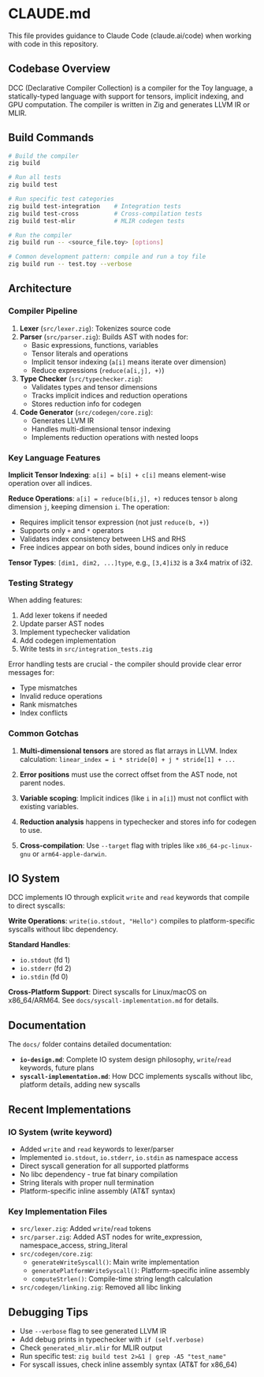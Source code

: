 # CLAUDE.md

This file provides guidance to Claude Code (claude.ai/code) when working with code in this repository.

## Codebase Overview

DCC (Declarative Compiler Collection) is a compiler for the Toy language, a statically-typed language with support for tensors, implicit indexing, and GPU computation. The compiler is written in Zig and generates LLVM IR or MLIR.

## Build Commands

```bash
# Build the compiler
zig build

# Run all tests
zig build test

# Run specific test categories
zig build test-integration    # Integration tests
zig build test-cross          # Cross-compilation tests
zig build test-mlir           # MLIR codegen tests

# Run the compiler
zig build run -- <source_file.toy> [options]

# Common development pattern: compile and run a toy file
zig build run -- test.toy --verbose
```

## Architecture

### Compiler Pipeline
1. **Lexer** (`src/lexer.zig`): Tokenizes source code
2. **Parser** (`src/parser.zig`): Builds AST with nodes for:
   - Basic expressions, functions, variables
   - Tensor literals and operations
   - Implicit tensor indexing (`a[i]` means iterate over dimension)
   - Reduce expressions (`reduce(a[i,j], +)`)
3. **Type Checker** (`src/typechecker.zig`): 
   - Validates types and tensor dimensions
   - Tracks implicit indices and reduction operations
   - Stores reduction info for codegen
4. **Code Generator** (`src/codegen/core.zig`): 
   - Generates LLVM IR
   - Handles multi-dimensional tensor indexing
   - Implements reduction operations with nested loops

### Key Language Features

**Implicit Tensor Indexing**: `a[i] = b[i] + c[i]` means element-wise operation over all indices.

**Reduce Operations**: `a[i] = reduce(b[i,j], +)` reduces tensor `b` along dimension `j`, keeping dimension `i`. The operation:
- Requires implicit tensor expression (not just `reduce(b, +)`)
- Supports only `+` and `*` operators
- Validates index consistency between LHS and RHS
- Free indices appear on both sides, bound indices only in reduce

**Tensor Types**: `[dim1, dim2, ...]type`, e.g., `[3,4]i32` is a 3x4 matrix of i32.

### Testing Strategy

When adding features:
1. Add lexer tokens if needed
2. Update parser AST nodes
3. Implement typechecker validation
4. Add codegen implementation
5. Write tests in `src/integration_tests.zig`

Error handling tests are crucial - the compiler should provide clear error messages for:
- Type mismatches
- Invalid reduce operations
- Rank mismatches
- Index conflicts

### Common Gotchas

1. **Multi-dimensional tensors** are stored as flat arrays in LLVM. Index calculation: `linear_index = i * stride[0] + j * stride[1] + ...`

2. **Error positions** must use the correct offset from the AST node, not parent nodes.

3. **Variable scoping**: Implicit indices (like `i` in `a[i]`) must not conflict with existing variables.

4. **Reduction analysis** happens in typechecker and stores info for codegen to use.

5. **Cross-compilation**: Use `--target` flag with triples like `x86_64-pc-linux-gnu` or `arm64-apple-darwin`.

## IO System

DCC implements IO through explicit `write` and `read` keywords that compile to direct syscalls:

**Write Operations**: `write(io.stdout, "Hello")` compiles to platform-specific syscalls without libc dependency.

**Standard Handles**: 
- `io.stdout` (fd 1)
- `io.stderr` (fd 2)  
- `io.stdin` (fd 0)

**Cross-Platform Support**: Direct syscalls for Linux/macOS on x86_64/ARM64. See `docs/syscall-implementation.md` for details.

## Documentation

The `docs/` folder contains detailed documentation:

- **`io-design.md`**: Complete IO system design philosophy, `write`/`read` keywords, future plans
- **`syscall-implementation.md`**: How DCC implements syscalls without libc, platform details, adding new syscalls

## Recent Implementations

### IO System (write keyword)
- Added `write` and `read` keywords to lexer/parser
- Implemented `io.stdout`, `io.stderr`, `io.stdin` as namespace access
- Direct syscall generation for all supported platforms
- No libc dependency - true fat binary compilation
- String literals with proper null termination
- Platform-specific inline assembly (AT&T syntax)

### Key Implementation Files
- `src/lexer.zig`: Added `write`/`read` tokens
- `src/parser.zig`: Added AST nodes for write_expression, namespace_access, string_literal
- `src/codegen/core.zig`: 
  - `generateWriteSyscall()`: Main write implementation
  - `generatePlatformWriteSyscall()`: Platform-specific inline assembly
  - `computeStrlen()`: Compile-time string length calculation
- `src/codegen/linking.zig`: Removed all libc linking

## Debugging Tips

- Use `--verbose` flag to see generated LLVM IR
- Add debug prints in typechecker with `if (self.verbose)`
- Check `generated_mlir.mlir` for MLIR output
- Run specific test: `zig build test 2>&1 | grep -A5 "test_name"`
- For syscall issues, check inline assembly syntax (AT&T for x86_64)
